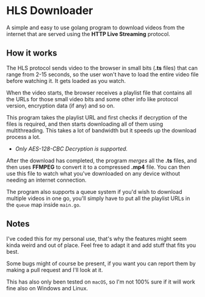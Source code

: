# HLS Downloader

A simple and easy to use golang program to download videos from the internet that are served using the **HTTP Live Streaming** protocol.

## How it works

The HLS protocol sends video to the browser in small bits (**.ts** files) that can range from 2-15 seconds, so the user won't have to load the entire video file before watching it. It gets loaded as you watch.

When the video starts, the browser receives a playlist file that contains all the URLs for those small video bits and some other info like protocol version, encryption data (if any) and so on.

This program takes the playlist URL and first checks if decryption of the files is required, and then starts downloading all of them using multithreading. This takes a lot of bandwidth but it speeds up the download process a lot.

* *Only AES-128-CBC Decryption is supported.*

After the download has completed, the program *merges* all the **.ts** files, and then uses **FFMPEG** to convert it to a compressed **.mp4** file. You can then use this file to watch what you've downloaded on any device without needing an internet connection.

The program also supports a queue system if you'd wish to download multiple videos in one go, you'll simply have to put all the playlist URLs in the `queue` map inside `main.go`.

## Notes

I've coded this for my personal use, that's why the features might seem kinda weird and out of place. Feel free to adapt it and add stuff that fits you best.

Some bugs might of course be present, if you want you can report them by making a pull request and I'll look at it.

This has also only been tested on `macOS`, so I'm not 100% sure if it will work fine also on Windows and Linux.